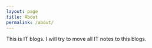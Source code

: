 ```yaml
---
layout: page
title: About
permalink: /about/
---
```


This is IT blogs. I will try to move all IT notes to this blogs.
